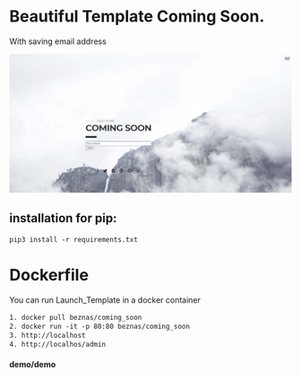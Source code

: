 # Beautiful Template Coming Soon.
With saving email address 

![](static/img/com.jpg)
    
## installation for pip:
```
pip3 install -r requirements.txt
```



#  Dockerfile
You can run Launch_Template in a docker container


```
1. docker pull beznas/coming_soon
2. docker run -it -p 80:80 beznas/coming_soon
3. http://localhost
4. http://localhos/admin 
```


#### demo/demo
